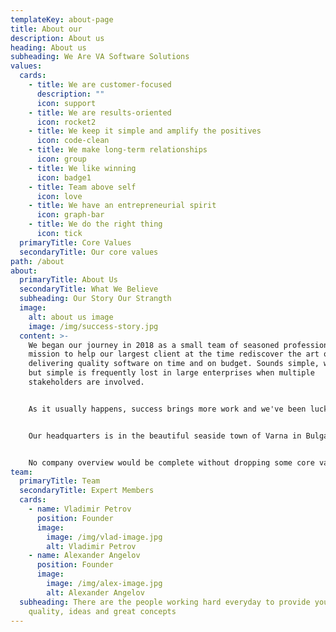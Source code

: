 ```yaml
---
templateKey: about-page
title: About our
description: About us
heading: About us
subheading: We Are VA Software Solutions
values:
  cards:
    - title: We are customer-focused
      description: ""
      icon: support
    - title: We are results-oriented
      icon: rocket2
    - title: We keep it simple and amplify the positives
      icon: code-clean
    - title: We make long-term relationships
      icon: group
    - title: We like winning
      icon: badge1
    - title: Team above self
      icon: love
    - title: We have an entrepreneurial spirit
      icon: graph-bar
    - title: We do the right thing
      icon: tick
  primaryTitle: Core Values
  secondaryTitle: Our core values
path: /about
about:
  primaryTitle: About Us
  secondaryTitle: What We Believe
  subheading: Our Story Our Strangth
  image:
    alt: about us image
    image: /img/success-story.jpg
  content: >-
    We began our journey in 2018 as a small team of seasoned professionals on a
    mission to help our largest client at the time rediscover the art of
    delivering quality software on time and on budget. Sounds simple, we know,
    but simple is frequently lost in large enterprises when multiple
    stakeholders are involved.


    As it usually happens, success brings more work and we've been lucky enough to be recognised by our clients, so that our team grew six-fold in two years. We took on more projects and built dedicated teams for Cloud Applications Development, Cloud Migration and Business Applications with focus on Tableau. We now manage and support products and applications that operate in the United Kingdom as well as in France, Germany, Netherlands, Singapore, Australia, New Zealand and the USA.


    Our headquarters is in the beautiful seaside town of Varna in Bulgaria but our team members are mostly remote and work from various places such as the town of Plovdiv and the capital Sofia. Our sales and operations office is in the town of Reading in the United Kingdom. We pride ourselves on being able to make remote teams work which also enables us to find the best talent without being limited to specific locations.


    No company overview would be complete without dropping some core values. Ours are rooted in the entrepreneurial spirit, giving employees every opportunity to be brilliant and have true ownership of the products they build. We embrace the adventure on a daily basis and invite those who refuse to accept good enough to join us for the ride.
team:
  primaryTitle: Team
  secondaryTitle: Expert Members
  cards:
    - name: Vladimir Petrov
      position: Founder
      image:
        image: /img/vlad-image.jpg
        alt: Vladimir Petrov
    - name: Alexander Angelov
      position: Founder
      image:
        image: /img/alex-image.jpg
        alt: Alexander Angelov
  subheading: There are the people working hard everyday to provide you with
    quality, ideas and great concepts
---
```

